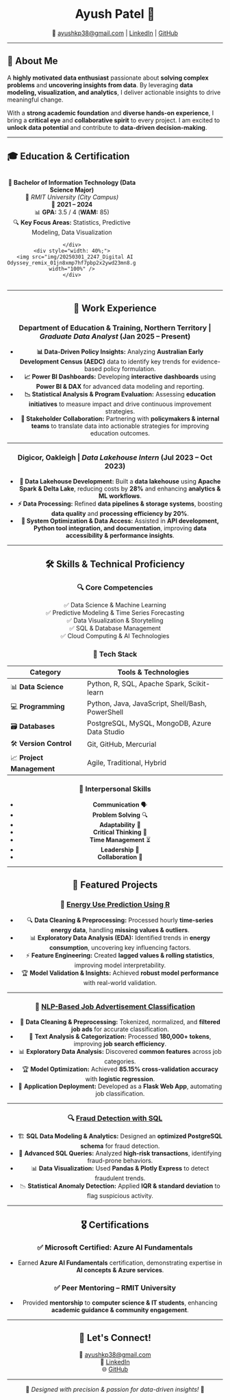 <h1 align="center">Ayush Patel 👋</h1>

<p align="center">
  📧 <a href="mailto:ayushkp38@gmail.com">ayushkp38@gmail.com</a> |
  <a href="https://linkedin.com/in/ayushkpatel">LinkedIn</a> |
  <a href="https://github.com/ayushpatel2002">GitHub</a>
</p>

---

## 🚀 About Me

A **highly motivated data enthusiast** passionate about **solving complex problems** and **uncovering insights from data**. By leveraging **data modeling, visualization, and analytics**, I deliver actionable insights to drive meaningful change.

With a **strong academic foundation** and **diverse hands-on experience**, I bring a **critical eye** and **collaborative spirit** to every project. I am excited to **unlock data potential** and contribute to **data-driven decision-making**.

---

## 🎓 Education & Certification

<div align="center">
  <div style="display: flex; align-items: center; justify-content: space-between;">
    <div style="width: 60%;">
      
🔹 **Bachelor of Information Technology (Data Science Major)**  
📍 *RMIT University (City Campus)*  
📅 **2021 – 2024**  
📊 **GPA:** 3.5 / 4 (**WAM:** 85)  
🔍 **Key Focus Areas:** Statistics, Predictive Modeling, Data Visualization  

    </div>
    <div style="width: 40%;">
      <img src="img/20250301_2247_Digital AI Odyssey_remix_01jn8xmp7hf7pbp2x2ywd23mn8.gif" width="100%" />
    </div>
  </div>
</div>

---

## 💼 Work Experience

### **Department of Education & Training, Northern Territory** | *Graduate Data Analyst* (Jan 2025 – Present)
- **📊 Data-Driven Policy Insights:** Analyzing **Australian Early Development Census (AEDC)** data to identify key trends for evidence-based policy formulation.
- **📈 Power BI Dashboards:** Developing **interactive dashboards** using **Power BI & DAX** for advanced data modeling and reporting.
- **📉 Statistical Analysis & Program Evaluation:** Assessing **education initiatives** to measure impact and drive continuous improvement strategies.
- **🤝 Stakeholder Collaboration:** Partnering with **policymakers & internal teams** to translate data into actionable strategies for improving education outcomes.

---

### **Digicor, Oakleigh** | *Data Lakehouse Intern* (Jul 2023 – Oct 2023)
- **🚀 Data Lakehouse Development:** Built a **data lakehouse** using **Apache Spark & Delta Lake**, reducing costs by **28%** and enhancing **analytics & ML workflows**.
- **⚡ Data Processing:** Refined **data pipelines & storage systems**, boosting **data quality** and **processing efficiency by 20%**.
- **🔗 System Optimization & Data Access:** Assisted in **API development, Python tool integration, and documentation**, improving **data accessibility & performance insights**.

---

## 🛠️ Skills & Technical Proficiency

### 🔍 **Core Competencies**
✅ Data Science & Machine Learning  
✅ Predictive Modeling & Time Series Forecasting  
✅ Data Visualization & Storytelling  
✅ SQL & Database Management  
✅ Cloud Computing & AI Technologies  

### 🔨 **Tech Stack**
| **Category**          | **Tools & Technologies**  |
|----------------------|-------------------------|
| 📊 **Data Science** | Python, R, SQL, Apache Spark, Scikit-learn |
| 💻 **Programming** | Python, Java, JavaScript, Shell/Bash, PowerShell |
| 🗃️ **Databases** | PostgreSQL, MySQL, MongoDB, Azure Data Studio |
| 🛠 **Version Control** | Git, GitHub, Mercurial |
| 📈 **Project Management** | Agile, Traditional, Hybrid |

### 🤝 **Interpersonal Skills**
- **Communication** 🗣️
- **Problem Solving** 🔍
- **Adaptability** 🌿
- **Critical Thinking** 🧠
- **Time Management** ⏳
- **Leadership** 👑
- **Collaboration** 🤝

---

## 📁 Featured Projects

### 🚀 **[Energy Use Prediction Using R](https://github.com/ayushpatel2002/Energy-Use-Prediction-with-R)**
- 🔍 **Data Cleaning & Preprocessing:** Processed hourly **time-series energy data**, handling **missing values & outliers**.
- 📊 **Exploratory Data Analysis (EDA):** Identified trends in **energy consumption**, uncovering key influencing factors.
- ⚡ **Feature Engineering:** Created **lagged values & rolling statistics**, improving model interpretability.
- 🏆 **Model Validation & Insights:** Achieved **robust model performance** with real-world validation.

---

### 🤖 **[NLP-Based Job Advertisement Classification](https://github.com/ayushpatel2002/Flask-JobSeeker-with-NLP)**
- 📄 **Data Cleaning & Preprocessing:** Tokenized, normalized, and **filtered job ads** for accurate classification.
- 🔢 **Text Analysis & Categorization:** Processed **180,000+ tokens**, improving **job search efficiency**.
- 📊 **Exploratory Data Analysis:** Discovered **common features** across job categories.
- 🏆 **Model Optimization:** Achieved **85.15% cross-validation accuracy** with **logistic regression**.
- 🚀 **Application Deployment:** Developed as a **Flask Web App**, automating job classification.

---

### 🔍 **[Fraud Detection with SQL](https://github.com/ayushpatel2002/FraudDetectionWithSQL)**
- 🏗 **SQL Data Modeling & Analytics:** Designed an **optimized PostgreSQL schema** for fraud detection.
- 🔬 **Advanced SQL Queries:** Analyzed **high-risk transactions**, identifying fraud-prone behaviors.
- 📊 **Data Visualization:** Used **Pandas & Plotly Express** to detect fraudulent trends.
- 📉 **Statistical Anomaly Detection:** Applied **IQR & standard deviation** to flag suspicious activity.

---

## 🎖 Certifications

### ✅ **Microsoft Certified: Azure AI Fundamentals**
- Earned **Azure AI Fundamentals** certification, demonstrating expertise in **AI concepts & Azure services**.

### ✅ **Peer Mentoring – RMIT University**
- Provided **mentorship** to **computer science & IT students**, enhancing **academic guidance & community engagement**.

---

## 🌟 Let's Connect!
📧 [ayushkp38@gmail.com](mailto:ayushkp38@gmail.com)  
🔗 [LinkedIn](https://linkedin.com/in/ayushkpatel)  
🌐 [GitHub](https://github.com/ayushpatel2002)  

---

🎨 *Designed with precision & passion for data-driven insights!* 🚀
